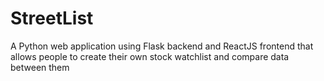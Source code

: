 # StreetList
A Python web application using Flask backend and ReactJS frontend that allows people to create their own stock watchlist and compare data between them
